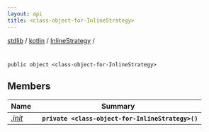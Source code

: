 ```yaml
---
layout: api
title: <class-object-for-InlineStrategy>
---
```

[stdlib](../../../index.md) / [kotlin](../../index.md) / [InlineStrategy](../index.md) / [<class-object-for-InlineStrategy>](index.md)

# <class-object-for-InlineStrategy>

```
public object <class-object-for-InlineStrategy>
```

## Members

| Name | Summary |
|------|---------|
|[*.init*](_init_.md)|&nbsp;&nbsp;**`private <class-object-for-InlineStrategy>()`**<br>|

